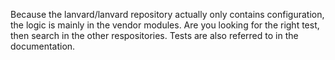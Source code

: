 Because the lanvard/lanvard repository actually only contains configuration, the logic is mainly in the vendor modules. Are you looking for the right test, then search in the other respositories. Tests are also referred to in the documentation.
